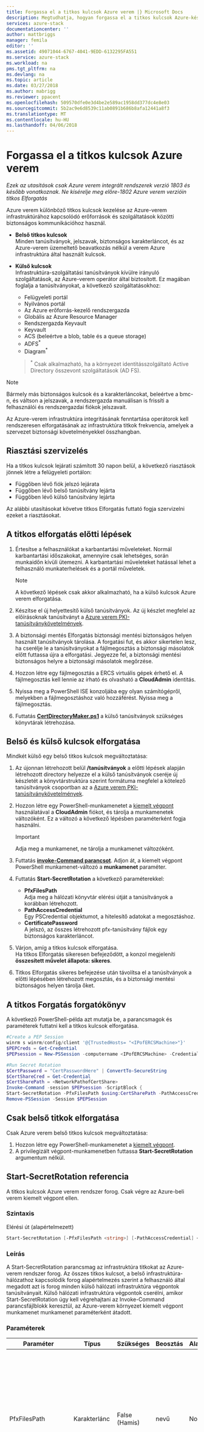 ```yaml
---
title: Forgassa el a titkos kulcsok Azure verem |} Microsoft Docs
description: Megtudhatja, hogyan forgassa el a titkos kulcsok Azure-készletben.
services: azure-stack
documentationcenter: ''
author: mattbriggs
manager: femila
editor: ''
ms.assetid: 49071044-6767-4041-9EDD-6132295FA551
ms.service: azure-stack
ms.workload: na
pms.tgt_pltfrm: na
ms.devlang: na
ms.topic: article
ms.date: 03/27/2018
ms.author: mabrigg
ms.reviewer: ppacent
ms.openlocfilehash: 509570dfe0e3d4be2e589ac1958dd377dc4e8e03
ms.sourcegitcommit: 5b2ac9e6d8539c11ab0891b686b8afa12441a8f3
ms.translationtype: MT
ms.contentlocale: hu-HU
ms.lasthandoff: 04/06/2018
---
```

# <a name="rotate-secrets-in-azure-stack"></a>Forgassa el a titkos kulcsok Azure verem

*Ezek az utasítások csak Azure verem integrált rendszerek verzió 1803 és később vonatkoznak. Ne kísérelje meg előre-1802 Azure verem verzióin titkos Elforgatás*

Azure verem különböző titkos kulcsok kezelése az Azure-verem infrastruktúrához kapcsolódó erőforrások és szolgáltatások közötti biztonságos kommunikációhoz használ.

- **Belső titkos kulcsok**  
Minden tanúsítványok, jelszavak, biztonságos karakterláncot, és az Azure-verem üzemeltető beavatkozás nélkül a verem Azure infrastruktúra által használt kulcsok. 

- **Külső kulcsok**  
Infrastruktúra-szolgáltatási tanúsítványok kívülre irányuló szolgáltatások, az Azure-verem operátor által biztosított. Ez magában foglalja a tanúsítványokat, a következő szolgáltatásokhoz: 
    - Felügyeleti portál 
    - Nyilvános portál 
    - Az Azure erőforrás-kezelő rendszergazda 
    - Globális az Azure Resource Manager 
    - Rendszergazda Keyvault 
    - Keyvault 
    - ACS (beleértve a blob, table és a queue storage) 
    - ADFS<sup>*</sup>
    - Diagram<sup>*</sup>

    > <sup>*</sup> Csak alkalmazható, ha a környezet identitásszolgáltató Active Directory összevont szolgáltatások (AD FS).

> [!NOTE]
> Bármely más biztonságos kulcsok és a karakterláncokat, beleértve a bmc-n, és váltson a jelszavak, a rendszergazda manuálisan is frissíti a felhasználói és rendszergazdai fiókok jelszavait. 

Az Azure-verem infrastruktúra integritásának fenntartása operátorok kell rendszeresen elforgatásának az infrastruktúra titkok frekvencia, amelyek a szervezet biztonsági követelményekkel összhangban.

## <a name="alert-remediation"></a>Riasztási szervizelés

Ha a titkos kulcsok lejárati számított 30 napon belül, a következő riasztások jönnek létre a felügyeleti portálon: 

- Függőben lévő fiók jelszó lejárata 
- Függőben lévő belső tanúsítvány lejárta 
- Függőben lévő külső tanúsítvány lejárta 

Az alábbi utasításokat követve titkos Elforgatás futtató fogja szervizelni ezeket a riasztásokat.

## <a name="pre-steps-for-secret-rotation"></a>A titkos elforgatás előtti lépések

1.  Értesítse a felhasználókat a karbantartási műveleteket. Normál karbantartási időszakokat, amennyire csak lehetséges, során munkaidőn kívüli ütemezni. A karbantartási műveleteket hatással lehet a felhasználó munkaterhelések és a portál műveletek.

    > [!note]  
    > A következő lépések csak akkor alkalmazható, ha a külső kulcsok Azure verem elforgatása.

2.  Készítse el új helyettesítő külső tanúsítványok. Az új készlet megfelel az előírásoknak tanúsítványt a [Azure verem PKI-tanúsítványkövetelmények](https://docs.microsoft.com/azure/azure-stack/azure-stack-pki-certs).
3.  A biztonsági mentés Elforgatás biztonsági mentési biztonságos helyen használt tanúsítványok tárolása. A forgatási fut, és akkor sikertelen lesz, ha cserélje le a tanúsítványokat a fájlmegosztás a biztonsági másolatok előtt futtassa újra a elforgatási. Jegyezze fel, a biztonsági mentési biztonságos helyre a biztonsági másolatok megőrzése.
3.  Hozzon létre egy fájlmegosztás a ERCS virtuális gépek érhető el. A fájlmegosztás kell lennie az írható és olvasható a **CloudAdmin** identitás.
4.  Nyissa meg a PowerShell ISE konzoljába egy olyan számítógépről, melyekben a fájlmegosztáshoz való hozzáférést. Nyissa meg a fájlmegosztás. 
5.  Futtatás **[CertDirectoryMaker.ps1](http://www.aka.ms/azssecretrotationhelper)** a külső tanúsítványok szükséges könyvtárak létrehozása.

## <a name="rotating-external-and-internal-secrets"></a>Belső és külső kulcsok elforgatása

Mindkét külső egy belső titkos kulcsok megváltoztatása:

1. Az újonnan létrehozott belül **/tanúsítványok** a előtti lépések alapján létrehozott directory helyezze el a külső tanúsítványok cseréje új készletét a könyvtárstruktúra szerint formátuma megfelel a kötelező tanúsítványok csoportban az a [Azure verem PKI-tanúsítványkövetelmények](https://docs.microsoft.com/azure/azure-stack/azure-stack-pki-certs#mandatory-certificates).
2. Hozzon létre egy PowerShell-munkamenetet a [kiemelt végpont](https://docs.microsoft.com/azure/azure-stack/azure-stack-privileged-endpoint) használatával a **CloudAdmin** fiókot, és tárolja a munkamenetek változóként. Ez a változó a következő lépésben paraméterként fogja használni.

    > [!IMPORTANT]  
    > Adja meg a munkamenet, ne tárolja a munkamenet változóként.
    
3. Futtatás  **[invoke-Command parancsot](https://docs.microsoft.com/powershell/module/microsoft.powershell.core/invoke-command?view=powershell-5.1)**. Adjon át, a kiemelt végpont PowerShell munkamenet-változó a **munkamenet** paraméter. 
4. Futtatás **Start-SecretRotation** a következő paraméterekkel:
    - **PfxFilesPath**  
    Adja meg a hálózati könyvtár elérési útját a tanúsítványok a korábban létrehozott.  
    - **PathAccessCredential**  
    Egy PSCredential objektumot, a hitelesítő adatokat a megosztáshoz. 
    - **CertificatePassword**  
    A jelszó, az összes létrehozott pfx-tanúsítvány fájlok egy biztonságos karakterláncot.
4. Várjon, amíg a titkos kulcsok elforgatása.  
Ha titkos Elforgatás sikeresen befejeződött, a konzol megjeleníti **összesített művelet állapota: sikeres**. 
5. Titkos Elforgatás sikeres befejezése után távolítsa el a tanúsítványok a előtti lépésében létrehozott megosztás, és a biztonsági mentési biztonságos helyen tárolja őket. 

## <a name="walkthrough-of-secret-rotation"></a>A titkos Forgatás forgatókönyv

A következő PowerShell-példa azt mutatja be, a parancsmagok és paraméterek futtatni kell a titkos kulcsok elforgatása.

```powershell
#Create a PEP Session
winrm s winrm/config/client '@{TrustedHosts= "<IPofERCSMachine>"}'
$PEPCreds = Get-Credential 
$PEPsession = New-PSSession -computername <IPofERCSMachine> -Credential $PEPCreds -ConfigurationName PrivilegedEndpoint 

#Run Secret Rotation
$CertPassword = "CertPasswordHere" | ConvertTo-SecureString
$CertShareCred = Get-Credential 
$CertSharePath = <NetworkPathofCertShare>   
Invoke-Command -session $PEPsession -ScriptBlock { 
Start-SecretRotation -PfxFilesPath $using:CertSharePath -PathAccessCredential $using:CertShareCred -CertificatePassword $using:CertPassword }
Remove-PSSession -Session $PEPSession
```
## <a name="rotating-only-internal-secrets"></a>Csak belső titkok elforgatása

Csak Azure verem belső titkos kulcsok megváltoztatása:

1. Hozzon létre egy PowerShell-munkamenetet a [kiemelt végpont](https://docs.microsoft.com/azure/azure-stack/azure-stack-privileged-endpoint).
2. A privilegizált végpont-munkamenetben futtassa **Start-SecretRotation** argumentum nélkül.

## <a name="start-secretrotation-reference"></a>Start-SecretRotation referencia

A titkos kulcsok Azure verem rendszer forog. Csak végre az Azure-beli verem kiemelt végpont ellen.

### <a name="syntax"></a>Szintaxis

Elérési út (alapértelmezett)

```powershell
Start-SecretRotation [-PfxFilesPath <string>] [-PathAccessCredential] <PSCredential> [-CertificatePassword <SecureString>]  
```

### <a name="description"></a>Leírás

A Start-SecretRotation parancsmag az infrastruktúra titkokat az Azure-verem rendszer forog. Az összes titkos kulcsot, a belső infrastruktúra-hálózathoz kapcsolódik forog alapértelmezés szerint a felhasználó által megadott azt is forog minden külső hálózati infrastruktúra végpontok tanúsítványait. Külső hálózati infrastruktúra végpontok cserélni, amikor Start-SecretRotation úgy kell végrehajtani az Invoke-Command parancsfájlblokk keresztül, az Azure-verem környezet kiemelt végpont munkamenet munkamenet paraméterként átadott.
 
### <a name="parameters"></a>Paraméterek

| Paraméter | Típus | Szükséges | Beosztás | Alapértelmezett | Leírás |
| -- | -- | -- | -- | -- | -- |
| PfxFilesPath | Karakterlánc  | False (Hamis)  | nevű  | None  | A fájlmegosztási elérési útját a **\Certificates** tartalmazó minden külső hálózati végpont tanúsítványokat. Csak akkor kötelező, ha a belső és külső kulcsok elforgatása. Záró könyvtárnak kell lennie **\Certificates**. |
| CertificatePassword | SecureString | False (Hamis)  | nevű  | None  | A jelszó - PfXFilesPath megadott tanúsítvány esetében. Ha PfxFilesPath áll rendelkezésre, ha a külső és belső titkok legyenek-e elforgatva szükséges érték. |
|

### <a name="examples"></a>Példák
 
**Csak a belső infrastruktúra titkok elforgatása**

```powershell  
PS C:\> Start-SecretRotation  
```

Ez a parancs forog összes az infrastruktúra titkos kulcsok Azure verem belső hálózathoz kapcsolódik. Start-SecretRotation forog verem által létrehozott összes titkos, de mivel nincs megadott tanúsítványok, külső végpont tanúsítványok nem forgatható.  

**Belső és külső infrastruktúra titkok elforgatása**
  
```powershell
PS C:\> Invoke-Command -session $PEPSession -ScriptBlock { 
Start-SecretRotation -PfxFilesPath $using:CertSharePath -PathAccessCredential $using:CertShareCred -CertificatePassword $using:CertPassword } 
Remove-PSSession -Session $PEPSession
```

Ez a parancs minden, az infrastruktúra titkos kulcsok Azure verem belső hálózathoz kapcsolódik, valamint a használt Azure verem külső hálózati infrastruktúra végpontok TLS-tanúsítványok forog. Start-SecretRotation forog összes verem által létrehozott titkos kulcsot, és tanúsítványokat kapnak, mert külső végpont tanúsítványokat is forgatható.  


## <a name="update-the-baseboard-management-controller-bmc-password"></a>Frissítés az alaplapi felügyeleti vezérlővel (BMC) jelszava

Az alaplapi felügyeleti vezérlővel (BMC) a kiszolgálók fizikai állapotát figyeli. A paramétereknek, valamint útmutatást a gazdagépben található bmc jelszófrissítés számítógépgyártó (OEM) hardvergyártójához függően változhat. A jelszavak Azure verem összetevők egy rendszeres ütemben történik, frissítenie kell.

1. Frissítse a bmc-hez, az Azure-verem fizikai kiszolgálókon az OEM utasításai szerint. A környezetben minden BMC jelszavát azonosnak kell lennie.
2. Nyissa meg a kiemelt végpont Azure verem munkamenetek. Utasítás, lásd: [használatával a privilegizált végpont Azure verem](azure-stack-privileged-endpoint.md).
3. Után a PowerShell parancssorba változott **[IP-cím vagy ERCS virtuális gép neve]: PS >** vagy **[azs-ercs01]: PS >**a környezet futtatása attól függően, hogy `Set-BmcPassword` futtatásával `invoke-command`. A privilegizált végpont munkamenet-változó továbbítsa paraméterként. Példa:

    ```powershell
    # Interactive Version
    $PEip = "<Privileged Endpoint IP or Name>" # You can also use the machine name instead of IP here.
    $PECred = Get-Credential "<Domain>\CloudAdmin" -Message "PE Credentials" 
    $NewBMCpwd = Read-Host -Prompt "Enter New BMC password" -AsSecureString 

    $PEPSession = New-PSSession -ComputerName $PEip -Credential $PECred -ConfigurationName "PrivilegedEndpoint" 

    Invoke-Command -Session $PEPSession -ScriptBlock {
        Set-Bmcpassword -bmcpassword $using:NewBMCpwd
    }
    Remove-PSSession -Session $PEPSession
    ```
    
    A jelszavak kód vonalakként is használható a statikus PowerShell-verzió:
    
    ```powershell
    # Static Version
    $PEip = "<Privileged Endpoint IP or Name>" # You can also use the machine name instead of IP here.
    $PEUser = "<Privileged Endpoint user for exmaple Domain\CloudAdmin>"
    $PEpwd = ConvertTo-SecureString "<Privileged Endpoint Password>" -AsPlainText -Force
    $PECred = New-Object System.Management.Automation.PSCredential ($PEUser, $PEpwd) 
    $NewBMCpwd = ConvertTo-SecureString "<New BMC Password>" -AsPlainText -Force 

    $PEPSession = New-PSSession -ComputerName $PEip -Credential $PECred -ConfigurationName "PrivilegedEndpoint" 

    Invoke-Command -Session $PEPSession -ScriptBlock {
        Set-Bmcpassword -bmcpassword $using:NewBMCpwd
    }
    Remove-PSSession -Session $PEPSession
    ```

## <a name="next-steps"></a>További lépések

[További tudnivalók az Azure-verem biztonsági](azure-stack-security-foundations.md)
